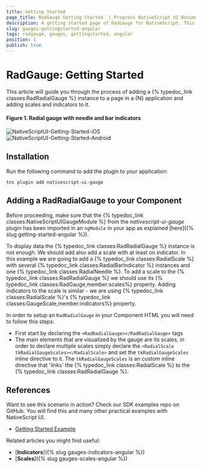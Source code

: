 ```yaml
---
title: Getting Started
page_title: RadGauge Getting Started  | Progress NativeScript UI Documentation
description: A getting started page of RadGauge for NativeScript. This article explains the steps to create RadRadialGauge from scratch.
slug: gauges-gettingstarted-angular
tags: radgauge, gauges, gettingstarted, angular
position: 1
publish: true
---
```


# RadGauge: Getting Started

This article will guide you through the process of adding a {% typedoc_link classes:RadRadialGauge %} instance to a page in a {N} application and adding scales and indicators to it.

#### Figure 1. Radial gauge with needle and bar indicators
![NativeScriptUI-Getting-Started-iOS](/controls/NativeScript/Gauge/images/gauges-gettingstarted-ios.png "RadRadialGauge in iOS") ![NativeScriptUI-Getting-Started-Android](/controls/NativeScript/Gauge/images/gauges-gettingstarted-android.png "RadRadialGauge in Android") 

## Installation
Run the following command to add the plugin to your application:

```
tns plugin add nativescript-ui-gauge
```

## Adding a RadRadialGauge to your Component
Before proceeding, make sure that the {% typedoc_link classes:NativeScriptUIGaugeModule %} from the *nativescript-ui-gauge* plugin has been imported in an `ngModule` in your app as explained [here]({% slug getting-started-angular %}).

To display data the {% typedoc_link classes:RadRadialGauge %} instance is not enough. We should add also add a scale with at least on indicator. In this example we are going to add a {% typedoc_link classes:RadialScale %} with several {% typedoc_link classes:RadialBarIndicator %} instances and one {% typedoc_link classes:RadialNeedle %}. To add a scale to the {% typedoc_link classes:RadRadialGauge %} we should use its {% typedoc_link classes:RadGauge,member:scales%} property. Adding indicators to the scale is similar - we are using {% typedoc_link classes:RadialScale %}'s {% typedoc_link classes:GaugeScale,member:indicators%} property.

In order to setup an `RadRadialGauge` in your Component HTML you will need to follow this steps:

- First start by declaring the `<RadRadialGauge></RadRadialGauge>` tags
- The main elements that are visualized by the gauge are its scales, in order to declare multiple scales simply declare the `<RadialScale tkRadialGaugeScales></RadialScale>` and set the `tkRadialGaugeScales` inline directive to it. The `tkRadialGaugeScales` is an custom inline directive that 'links' the {% typedoc_link classes:RadialScale %} to the {% typedoc_link classes:RadRadialGauge %}.

<snippet id='gauges-getting-started-angular-html' />
<snippet id='gauges-getting-started-angular' />

## References
Want to see this scenario in action?
Check our SDK examples repo on GitHub. You will find this and many other practical examples with NativeScript UI.

* [Getting Started Example](https://github.com/telerik/nativescript-ui-samples-angular/tree/master/gauge/app/examples/getting-started)

Related articles you might find useful:

* [**Indicators**]({% slug gauges-indicators-angular %})
* [**Scales**]({% slug gauges-scales-angular %})
